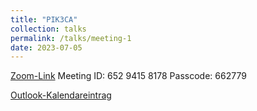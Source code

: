 ```yaml
---
title: "PIK3CA"
collection: talks
permalink: /talks/meeting-1
date: 2023-07-05
---
```


[Zoom-Link](https://tum-conf.zoom.us/j/65294158178?pwd=ekpYdGpyTGRPeGc3OTNBNnNIQW92Zz09)
Meeting ID: 652 9415 8178
Passcode: 662779

[Outlook-Kalendareintrag](http://academicpages.github.io/files/1.ics)
